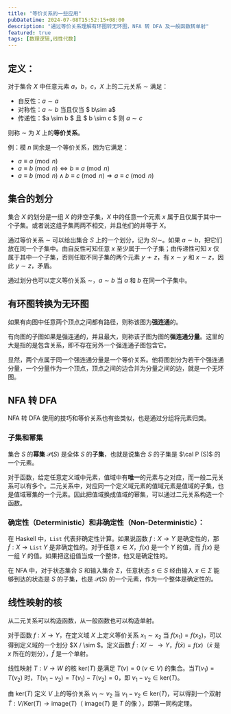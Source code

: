 ```yaml
---
title: "等价关系的一些应用"
pubDatetime: 2024-07-08T15:52:15+08:00
description: "通过等价关系理解有环图转无环图，NFA 转 DFA 及一般函数转单射"
featured: true
tags: [数理逻辑,线性代数]
---
```

## 定义：

对于集合 $X$ 中任意元素 $a$，$b$，$c$，$X$ 上的二元关系 $\sim$  满足：
* 自反性：$a \sim a$
* 对称性：$a \sim b$ 当且仅当 $ b\sim a$
* 传递性：$a \sim b $ 且 $ b \sim c $ 则 $a \sim c$

则称 $\sim$ 为 $X$ 上的**等价关系**。

例：模 $n$ 同余是一个等价关系，因为它满足：
* $a \equiv a \pmod n$
* $a \equiv b \pmod n \Leftrightarrow b \equiv a \pmod n$
* $a \equiv b \pmod n \land b \equiv c \pmod n \Rightarrow a \equiv c \pmod n$

## 集合的划分

集合 $X$ 的划分是一组 $X$ 的非空子集，$X$ 中的任意一个元素 $x$ 属于且仅属于其中一个子集。或者说这组子集两两不相交，并且他们的并等于 $X$。

通过等价关系 $\sim$ 可以给出集合 $S$ 上的一个划分，记为 $S / \sim$。如果 $a \sim b$，把它们放在同一个子集中。由自反性可知任意 $x$ 至少属于一个子集；由传递性可知 $x$ 仅属于其中一个子集，否则任取不同子集的两个元素 $y \not \sim z$，有 $x \sim y$ 和 $x \sim z$，因此 $y \sim z$，矛盾。

通过划分也可以定义等价关系 $\sim$，$a \sim b$ 当 $a$ 和 $b$ 在同一个子集中。

## 有环图转换为无环图

如果有向图中任意两个顶点之间都有路径，则称该图为**强连通**的。

有向图的子图如果是强连通的，并且最大，则称该子图为图的**强连通分量**。这里的大是指的是包含关系，即不存在另外一个强连通子图包含它。

显然，两个点属于同一个强连通分量是一个等价关系。他将图划分为若干个强连通分量，一个分量作为一个顶点，顶点之间的边合并为分量之间的边，就是一个无环图。

## NFA 转 DFA

NFA 转 DFA 使用的技巧和等价关系也有些类似，也是通过分组将元素归类。

### 子集和幂集

集合 $S$ 的**幂集** $\mathcal P(S)$ 是全体 $S$ 的**子集**，也就是说集合 $S$ 的子集是 $\cal P (S)$ 的一个元素。

对于函数，给定任意定义域中元素，值域中有**唯一**的元素与之对应，而一般二元关系可以有多个。二元关系中，对应同一个定义域元素的值域元素是值域的子集，也是值域幂集的一个元素。因此把值域换成值域的幂集，可以通过二元关系构造一个函数。

### 确定性（Deterministic）和非确定性（Non-Deterministic）：

在 Haskell 中，$\mathtt{List}$ 代表非确定性计算。如果说函数 $f: X \to Y$ 是确定性的，那 $\tilde f: X \to \mathtt{List} \;Y$ 是非确定性的。对于任意 $x \in X$，$f(x)$ 是一个 $Y$ 的值，而 $\tilde f(x)$ 是一组 $Y$ 的值。如果把这组值当成一个整体，他又是确定性的。

在 NFA 中，对于状态集合 $S$ 和输入集合 $\Sigma$，任意状态 $s \in S$ 经由输入 $x \in \Sigma$ 能够到达的状态是 $S$ 的子集，也是 $\mathcal{P}(S)$ 的一个元素，作为一个整体是确定性的。

##  线性映射的核

从二元关系可以构造函数，从一般函数也可以构造单射。

对于函数 $f: X \to Y$，在定义域 $X$ 上定义等价关系 $x_1 \sim x_2$ 当 $f(x_1) = f(x_2)$，可以得到定义域的一个划分 $X / \sim $。定义函数 $\tilde f: X / \sim  \to Y$，$\tilde f(\bar x) = f(x)$（$\bar x$ 是 $x$ 所在的划分），$\tilde f$ 是一个单射。

线性映射 $T: V \to W$ 的核 $\text{ker}(T)$ 是满足 $T(v) = 0 \;(v \in V)$ 的集合。当$T(v_1) = T(v_2)$ 时，$T(v_1 - v_2) = T(v_1) - T(v_2) = 0$，即 $v_1 - v_2 \in \text{ker}(T)$。

由 $\text{ker}(T)$ 定义 $V$ 上的等价关系 $v_1 \sim v_2$ 当 $v_1 - v_2 \in \text{ker}(T)$，可以得到一个双射 $\tilde T: V / \text{Ker}(T) \to \text{image}(T)$（ $\text{image}(T)$ 是 $T$ 的像 ），即第一同构定理。

